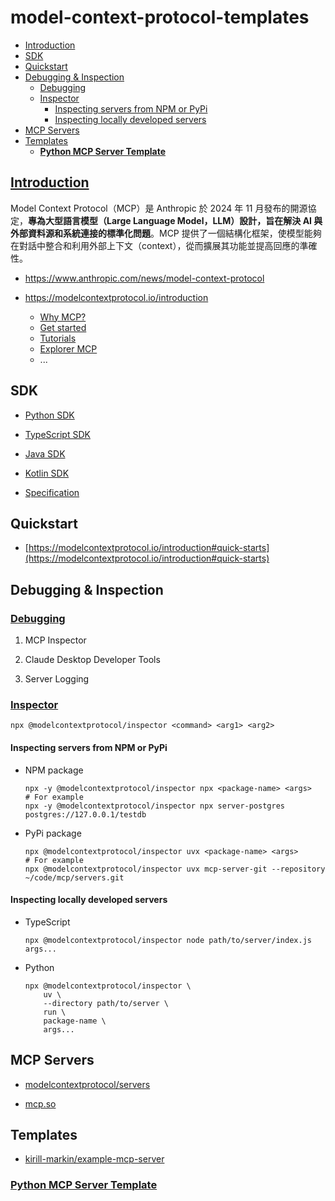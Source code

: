 # model-context-protocol-templates

- [Introduction](#introduction)
- [SDK](#sdk)
- [Quickstart](#quickstart)
- [Debugging & Inspection](#debugging--inspection)
  - [Debugging](#debugging)
  - [Inspector](#inspector)
    - [Inspecting servers from NPM or PyPi](#inspecting-servers-from-npm-or-pypi)
    - [Inspecting locally developed servers](#inspecting-locally-developed-servers)
- [MCP Servers](#mcp-servers)
- [Templates](#templates)
    - [**Python MCP Server Template**](/templates/Python/Guideline.md)

## [Introduction](INTRO.md)

Model Context Protocol（MCP）是 Anthropic 於 2024 年 11 月發布的開源協定，**專為大型語言模型（Large Language Model，LLM）設計，旨在解決 AI 與外部資料源和系統連接的標準化問題**。MCP 提供了一個結構化框架，使模型能夠在對話中整合和利用外部上下文（context），從而擴展其功能並提高回應的準確性。

- https://www.anthropic.com/news/model-context-protocol

- https://modelcontextprotocol.io/introduction

    - [Why MCP?](https://modelcontextprotocol.io/introduction#why-mcp%3F)
    - [Get started](https://modelcontextprotocol.io/introduction#get-started)
    - [Tutorials](https://modelcontextprotocol.io/introduction#tutorials)
    - [Explorer MCP](https://modelcontextprotocol.io/introduction#explore-mcp)
    - ...

## SDK

- [Python SDK](https://github.com/modelcontextprotocol/python-sdk)

- [TypeScript SDK](https://github.com/modelcontextprotocol/typescript-sdk)

- [Java SDK](https://github.com/modelcontextprotocol/java-sdk)

- [Kotlin SDK](https://github.com/modelcontextprotocol/kotlin-sdk)

- [Specification](https://spec.modelcontextprotocol.io/latest/)


## Quickstart

- [https://modelcontextprotocol.io/introduction#quick-starts](https://modelcontextprotocol.io/introduction#quick-starts)

## Debugging & Inspection

### [Debugging](https://modelcontextprotocol.io/docs/tools/debugging)

1. MCP Inspector

2. Claude Desktop Developer Tools

3. Server Logging

### [Inspector](https://modelcontextprotocol.io/docs/tools/inspector)

```
npx @modelcontextprotocol/inspector <command> <arg1> <arg2>
```

#### Inspecting servers from NPM or PyPi

- NPM package

    ```
    npx -y @modelcontextprotocol/inspector npx <package-name> <args>
    # For example
    npx -y @modelcontextprotocol/inspector npx server-postgres postgres://127.0.0.1/testdb
    ```

- PyPi package

    ```
    npx @modelcontextprotocol/inspector uvx <package-name> <args>
    # For example
    npx @modelcontextprotocol/inspector uvx mcp-server-git --repository ~/code/mcp/servers.git
    ```

#### Inspecting locally developed servers

- TypeScript

    ```
    npx @modelcontextprotocol/inspector node path/to/server/index.js args...
    ```

- Python

    ```
    npx @modelcontextprotocol/inspector \
        uv \
        --directory path/to/server \
        run \
        package-name \
        args...
    ```

## MCP Servers

- [modelcontextprotocol/servers](https://github.com/modelcontextprotocol/servers)

- [mcp.so](https://mcp.so/)

## Templates

- [kirill-markin/example-mcp-server](https://github.com/kirill-markin/example-mcp-server)


### [**Python MCP Server Template**](/templates/Python/Guideline.md)
